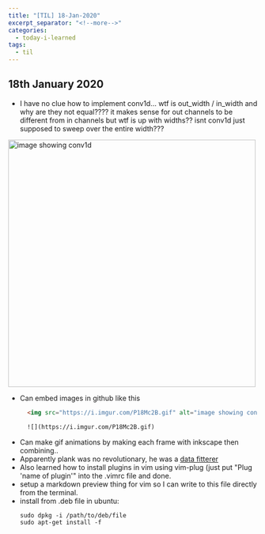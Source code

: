 ```yaml
---
title: "[TIL] 18-Jan-2020"
excerpt_separator: "<!--more-->"
categories:
  - today-i-learned
tags:
  - til 
---
```



## 18th January 2020
- I have no clue how to implement conv1d... wtf is out_width / in_width and why are they not equal???? it makes sense for out channels to be different from in channels but wtf is up with widths?? isnt conv1d just supposed to sweep over the entire width???
<img src="https://i.imgur.com/P18Mc2B.gif" alt="image showing conv1d" width="500" height="500">

- Can embed images in github like this 
  ```html
    <img src="https://i.imgur.com/P18Mc2B.gif" alt="image showing conv1d" width="500" height="500"/>

    ![](https://i.imgur.com/P18Mc2B.gif)
  ```
- Can make gif animations by making each frame with inkscape then combining..
- Apparently plank was no revolutionary, he was a [data fitterer](https://physicsworld.com/a/max-planck-the-reluctant-revolutionary) 
- Also learned how to install plugins in vim using vim-plug (just put "Plug 'name of plugin'" into the .vimrc file and done. 
- setup a markdown preview thing for vim so I can write to this file directly from the terminal.
- install from .deb file in ubuntu:
	```
	sudo dpkg -i /path/to/deb/file
	sudo apt-get install -f
	```


